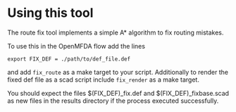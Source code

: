 
# Using this tool

The route fix tool implements a simple A* algorithm to fix routing mistakes.

To use this in the OpenMFDA flow add the lines
```
export FIX_DEF = ./path/to/def_file.def
```
and add `fix_route` as a make target to your script. Additionally to
render the fixed def file as a scad script include `fix_render` as
a make target.

You should expect the files $(FIX_DEF)_fix.def and $(FIX_DEF)_fixbase.scad
as new files in the results directory if the process executed successfully.
